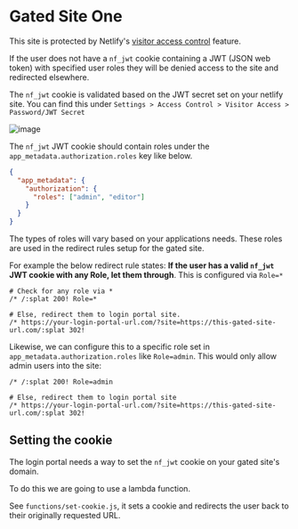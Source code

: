 
# Gated Site One

This site is protected by Netlify's [visitor access control](https://www.netlify.com/docs/visitor-access-control/#role-based-access-controls-with-jwt-tokens) feature.

If the user does not have a `nf_jwt` cookie containing a JWT (JSON web token) with specified user roles they will be denied access to the site and redirected elsewhere.

The `nf_jwt` cookie is validated based on the JWT secret set on your netlify site. You can find this under `Settings > Access Control > Visitor Access > Password/JWT Secret`

![image](https://user-images.githubusercontent.com/532272/43340181-56e51552-9190-11e8-86aa-519ca1210179.png)

The `nf_jwt` JWT cookie should contain roles under the `app_metadata.authorization.roles` key like below.

```json
{
  "app_metadata": {
    "authorization": {
      "roles": ["admin", "editor"]
    }
  }
}
```

The types of roles will vary based on your applications needs. These roles are used in the redirect rules setup for the gated site.

For example the below redirect rule states: **If the user has a valid `nf_jwt` JWT cookie with any Role, let them through**. This is configured via `Role=*`

```
# Check for any role via *
/* /:splat 200! Role=*

# Else, redirect them to login portal site.
/* https://your-login-portal-url.com/?site=https://this-gated-site-url.com/:splat 302!
```

Likewise, we can configure this to a specific role set in `app_metadata.authorization.roles` like `Role=admin`. This would only allow admin users into the site:

```
/* /:splat 200! Role=admin

# Else, redirect them to login portal site
/* https://your-login-portal-url.com/?site=https://this-gated-site-url.com/:splat 302!
```

## Setting the cookie

The login portal needs a way to set the `nf_jwt` cookie on your gated site's domain.

To do this we are going to use a lambda function.

See `functions/set-cookie.js`, it sets a cookie and redirects the user back to their originally requested URL.
